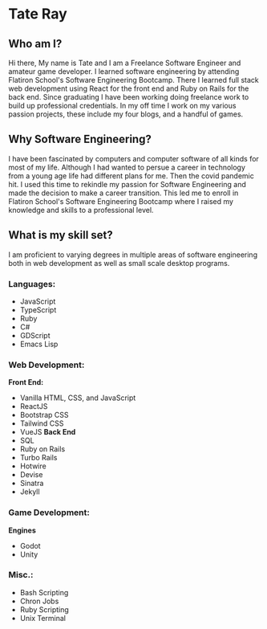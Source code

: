 # Tate Ray

## Who am I?

Hi there, My name is Tate and I am a Freelance Software Engineer and amateur game developer. I learned software engineering by attending Flatiron School's Software Engineering Bootcamp. There I learned full stack web development using React for the front end and Ruby on Rails for the back end. Since graduating I have been working doing freelance work to build up professional credentials. In my off time I work on my various passion projects, these include my four blogs, and a handful of games. 

## Why Software Engineering?
I have been fascinated by computers and computer software of all kinds for most of my life. Although I had wanted to persue a career in technology from a young age life had different plans for me. Then the covid pandemic hit. I used this time to rekindle my passion for Software Engineering and made the decision to make a career transition. This led me to enroll in Flatiron School's Software Engineering Bootcamp where I raised my knowledge and skills to a professional level. 

## What is my skill set?
I am proficient to varying degrees in multiple areas of software engineering both in web development as well as small scale desktop programs. 

### Languages:
- JavaScript
- TypeScript
- Ruby
- C#
- GDScript
- Emacs Lisp

### Web Development:
**Front End:**
- Vanilla HTML, CSS, and JavaScript
- ReactJS
- Bootstrap CSS
- Tailwind CSS
- VueJS
**Back End**
- SQL
- Ruby on Rails
- Turbo Rails
- Hotwire
- Devise
- Sinatra
- Jekyll

### Game Development:
**Engines**
- Godot
- Unity

### Misc.:
- Bash Scripting
- Chron Jobs
- Ruby Scripting
- Unix Terminal
